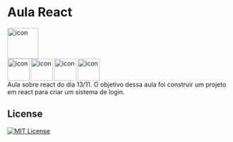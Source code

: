 # Aula React

<div style="display: flex; align-items: flex-start;"><img src="https://techstack-generator.vercel.app/react-icon.svg" alt="icon" align="left" width="70"/></div>
<img src="https://cdn.jsdelivr.net/gh/devicons/devicon@latest/icons/javascript/javascript-plain.svg" alt="icon" align="left" width="50"/>
<img src="https://cdn.jsdelivr.net/gh/devicons/devicon@latest/icons/html5/html5-plain.svg" alt="icon" align="left" width="50"/>
<img src="https://cdn.jsdelivr.net/gh/devicons/devicon@latest/icons/css3/css3-plain.svg" alt="icon" align="left" width="50"/>
<img src="https://cdn.jsdelivr.net/gh/devicons/devicon@latest/icons/vscode/vscode-original.svg"  alt="icon" align="center" width="50"/>

<br>
Aula sobre react do dia 13/11. O objetivo dessa aula foi construir um projeto em react para criar um sistema de login.

## License

[![MIT License](https://img.shields.io/badge/License-MIT-green.svg)](./LICENSE)
